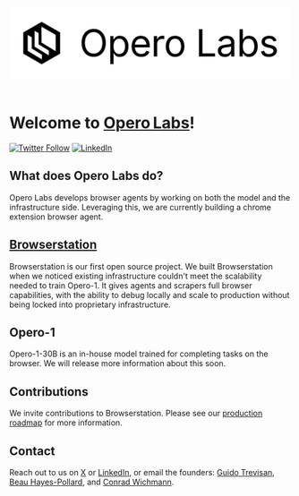 <img 
  alt="Operolabs Logo" 
  src="../static/opero-logo.png" 
  style="margin: 20px auto;" />

# Welcome to [Opero Labs](https://operolabs.com)!

[![Twitter Follow](https://img.shields.io/twitter/follow/operolabs?style=social)](https://x.com/operolabs)
[![LinkedIn](https://custom-icon-badges.demolab.com/badge/LinkedIn-0A66C2?logo=linkedin-white&logoColor=fff)](https://www.linkedin.com/company/opero-labs)

## What does Opero Labs do?

Opero Labs develops browser agents by working on both the model and the infrastructure side. Leveraging this, we are currently building a chrome extension browser agent.

## [Browserstation](https://github.com/operolabs/browserstation)

Browserstation is our first open source project. We built Browserstation when we noticed existing infrastructure couldn't meet the scalability needed to train Opero-1. It gives agents and scrapers full browser capabilities, with the ability to debug locally and scale to production without being locked into proprietary infrastructure.

## Opero-1

Opero-1-30B is an in-house model trained for completing tasks on the browser. We will release more information about this soon.

## Contributions

We invite contributions to Browserstation. Please see our [production roadmap](https://github.com/operolabs/browserstation) for more information.

## Contact

Reach out to us on [X](https://x.com/operolabs) or [LinkedIn](https://www.linkedin.com/company/opero-labs), or email the founders: [Guido Trevisan](mailto:guido@operolabs.com), [Beau Hayes-Pollard](mailto:beau@operolabs.com), and [Conrad Wichmann](mailto:conrad@operolabs.com).